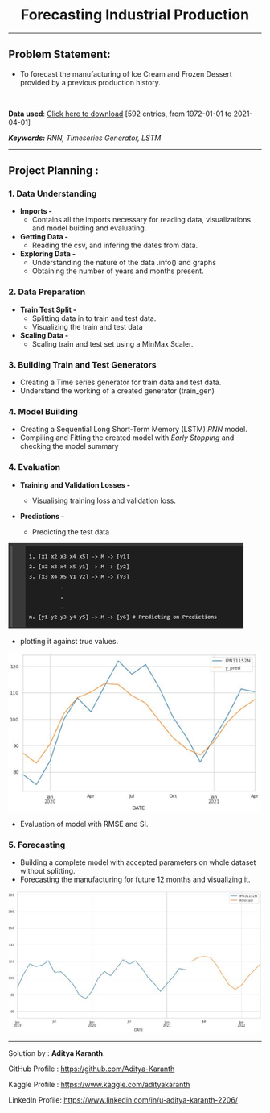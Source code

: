 # <h1><div align="center">**Forecasting Industrial Production**</div></h1>


---

**<h2>Problem Statement: </h2>** 

- To forecast the manufacturing of Ice Cream and Frozen Dessert provided by a previous production history.

</br>

**Data used**: [Click here to download](https://fred.stlouisfed.org/series/IPN31152N) [592 entries, from 1972-01-01 to 2021-04-01]
</br>

***Keywords:*** *RNN, Timeseries Generator, LSTM*

---

**<h2>Project Planning :</h2>** 


### **1. Data Understanding**
- **Imports -** 
  - Contains all the imports necessary for reading data, visualizations and model buiding and evaluating.
- **Getting Data -** 
  - Reading the csv, and infering the dates from data.
- **Exploring Data -** 
  - Understanding the nature of the data .info() and graphs
  - Obtaining the number of years and months present.


### **2. Data Preparation**
- **Train Test Split -** 
  - Splitting data in to train and test data.
  - Visualizing the train and test data
- **Scaling Data -** 
  - Scaling train and test set using a MinMax Scaler.


### **3. Building Train and Test Generators**
- Creating a Time series generator for train data and test data.
- Understand the working of a created generator (train_gen)


### **4. Model Building**
- Creating a Sequential Long Short-Term Memory (LSTM) *RNN* model.
- Compiling and Fitting the created model with *Early Stopping* and checking the model summary


### **4. Evaluation**
- **Training and Validation Losses -** 
  - Visualising training loss and validation loss.
    
- **Predictions -** 
  - Predicting the test data
<img title="Prediction_steps" src="Images/Predictions.JPG" />
  
  - plotting it against true values.
<img title="Predictions" src="Images/y_pred.JPG"/>

  - Evaluation of model with RMSE and SI.

### **5. Forecasting** 
  - Building a complete model with accepted parameters on whole dataset without splitting.
  - Forecasting the manufacturing for future 12 months and visualizing it.
  <img title="Forecasting" src="Images/Forecast.JPG"/>

---

Solution by     : **Aditya Karanth**.

GitHub Profile  : https://github.com/Aditya-Karanth

Kaggle Profile  : https://www.kaggle.com/adityakaranth

LinkedIn Profile: https://www.linkedin.com/in/u-aditya-karanth-2206/
